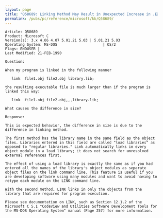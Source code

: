 ```yaml
---
layout: page
title: "Q58689: Linking Method May Result in Unexpected Increase in .EXE Size"
permalink: /pubs/pc/reference/microsoft/kb/Q58689/
---
```


	Article: Q58689
	Product: Microsoft C
	Version(s): 3.x 4.06 4.07 5.01.21 5.03 | 5.01.21 5.03
	Operating System: MS-DOS                     | OS/2
	Flags: ENDUSER |
	Last Modified: 21-FEB-1990
	
	Question:
	
	When my program is linked in the following manner
	
	   link  file1.obj file2.obj library.lib;
	
	the resulting executable file is much larger than if the program is
	linked this way:
	
	   link  file1.obj file2.obj,,,library.lib;
	
	What causes the difference in size?
	
	Response:
	
	This is expected behavior, the difference in size is due to the
	difference in linking method.
	
	The first method has the library name in the same field as the object
	files. Libraries entered in this field are called "load libraries" as
	opposed to "regular libraries." Link automatically links in every
	object module in a load library; it does not search for unresolved
	external references first.
	
	The effect of using a load library is exactly the same as if you had
	entered all the names of the library's object modules as separate
	object files on the link command line. This feature is useful if you
	are developing software using many modules and want to avoid having to
	retype each module on the LINK command line.
	
	With the second method, LINK links in only the objects from the
	library that are required for program execution.
	
	Please see documentation on LINK, such as Section 12.1.2 of the
	Microsoft C 5.1 "CodeView and Utilities Software Development Tools for
	the MS-DOS Operating System" manual (Page 257) for more information.
